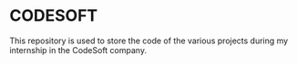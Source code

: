 # CODESOFT
This repository is used to store the code of the various projects during my internship in the CodeSoft company. 
